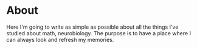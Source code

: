 # About
Here I'm going to write as simple as possible about all the things I've studied about math, neurobiology. The purpose is to have a place where I can always look and refresh my memories.
